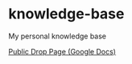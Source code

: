 knowledge-base
==============

My personal knowledge base

[Public Drop Page (Google Docs)](http://goo.gl/7hvY9n)